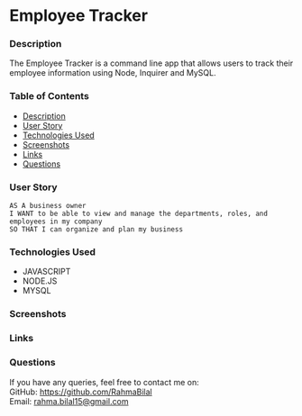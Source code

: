 # Employee Tracker

### Description

The Employee Tracker is a command line app that allows users to track their employee information using Node, Inquirer and MySQL.



### Table of Contents

- [Description](#description)
- [User Story](#user-story)
- [Technologies Used](#technologies-used)
- [Screenshots](#screenshots)
- [Links](#links)
- [Questions](#questions)



### User Story

```
AS A business owner
I WANT to be able to view and manage the departments, roles, and employees in my company
SO THAT I can organize and plan my business
```

### Technologies Used

- JAVASCRIPT
- NODE.JS
- MYSQL

### Screenshots

### Links


### Questions

If you have any queries, feel free to contact me on:
<br>
GitHub: https://github.com/RahmaBilal
<br>
Email: rahma.bilal15@gmail.com